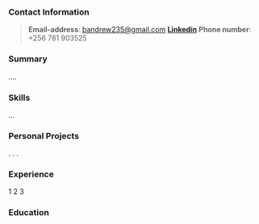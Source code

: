 ### Contact Information
  > **Email-address**: bandrew235@gmail.com
  > [**Linkedin**](https://www.linkedin.com/in/bisaso-andrew-800392217)
  > **Phone number**: +256 781 903525

### Summary
....

### Skills
...

### Personal Projects
 .
 .
 .
 
### Experience
 1
 2
 3
 
### Education


